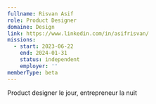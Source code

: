 ```yaml
---
fullname: Risvan Asif
role: Product Designer
domaine: Design
link: https://www.linkedin.com/in/asifrisvan/
missions:
  - start: 2023-06-22
    end: 2024-01-31
    status: independent
    employer: ''
memberType: beta
---
```


Product designer le jour, entrepreneur la nuit

